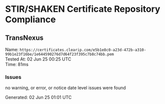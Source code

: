 # STIR/SHAKEN Certificate Repository Compliance

## TransNexus

Name: `https://certificates.clearip.com/e5b1e8c0-a23d-472b-a310-99b1e23f16be/1e644590276d7d64f23f395c7b8c74bb.pem`\
Tested At: 02 Jun 25 00:25 UTC\
Time: 81ms

### Issues

no warning, or error, or notice date level issues were found

Generated: 02 Jun 25 01:01 UTC